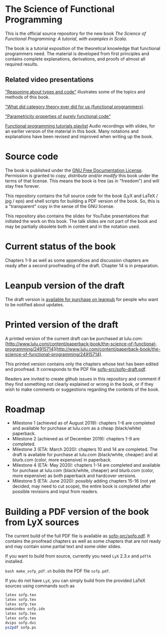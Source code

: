 # The Science of Functional Programming

This is the official source repository for the new book _The Science of Functional Programming: A tutorial, with examples in Scala_.

The book is a tutorial exposition of the theoretical knowledge that functional programmers need. The material is developed from first principles and contains complete explanations, derivations, and proofs of almost all required results.

## Related video presentations

["Reasoning about types and code"](https://www.youtube.com/watch?v=tgr_dV7_53s) illustrates some of the topics and methods of this book.

["What did category theory ever did for us (functional programmers)](https://www.youtube.com/watch?v=Zau8CxsfxOo).

["Parametricity properties of purely functional code"](https://youtu.be/vTWLtBTEmAY)

[Functional programming tutorials playlist](https://www.youtube.com/playlist?list=PLcoadSpY7rHXJWbUkjQ3P9MXBbXxLP8kV)
Audio recordings with slides, for an earlier version of the material in this book.
Many notations and explanations have been revised and improved when writing up the book.

# Source code

The book is published under the [GNU Free Documentation License](https://www.gnu.org/licenses/old-licenses/fdl-1.2.en.html).
Permission is granted to _copy, distribute and/or modify_ this book under the terms of that license.
This means the book is free (as in "freedom") and will stay free forever.

This repository contains the full source code for the book (LyX and LaTeX / jpg / eps) and shell scripts for building a PDF version of the book.
So, this is a "transparent" copy in the sense of the GNU license.

This repository also contains the slides for YouTube presentations that initiated the work on this book. The talk slides are not part of the book and may be partially obsolete both in content and in the notation used.

# Current status of the book

Chapters 1-9 as well as some appendices and discussion chapters are ready after a second proofreading of the draft. Chapter 14 is in preparation.

# Leanpub version of the draft

The draft version is [available for purchase on leanpub](https://leanpub.com/sofp) for people who want to be notified about updates.

# Printed version of the draft

A printed version of the current draft can be purchased at lulu.com: [http://www.lulu.com/content/paperback-book/the-science-of-functional-programming/24915714](http://www.lulu.com/content/paperback-book/the-science-of-functional-programming/24915714).

This printed version contains only the chapters whose text has been edited and proofread. It corresponds to the PDF file [sofp-src/sofp-draft.pdf](sofp-src/sofp-draft.pdf).

Readers are invited to create github issues in this repository and comment if they find something not clearly explained or wrong in the book,
or if they wish to make comments or suggestions regarding the contents of the book.


# Roadmap

- Milestone 1 (achieved as of August 2019): chapters 1-6 are completed and available for purchase at lulu.com as a cheap (black/white) paperback.
- Milestone 2 (achieved as of December 2019): chapters 1-9 are completed.
- Milestone 3 (ETA: March 2020): chapters 10 and 14 are completed. The draft is available for purchase at lulu.com (black/white, cheaper) and at blurb.com (color, more expensive) in paperback.
- Milestone 4 (ETA: May 2020): chapters 1-14 are completed and available for purchase at lulu.com (black/white, cheaper) and blurb.com (color, more expensive) as both paperback and hardcover versions.
- Milestone 5 (ETA: June 2020): possibly adding chapters 15-16 (not yet decided, may need to cut scope), the entire book is completed after possible revisions and input from readers.

# Building a PDF version of the book from LyX sources

The current build of the full PDF file is available as [sofp-src/sofp.pdf](sofp-src/sofp.pdf).
It contains the proofread chapters as well as some chapters that are not ready and may contain some partial text and some older slides.

If you want to build from source, currently you need `LyX` 2.3.x and `pdftk` installed. 

`bash make_sofp_pdf.sh` builds the PDF file `sofp.pdf`.

If you do not have `LyX`, you can simply build from the provided LaTeX sources using commands such as

```bash
latex sofp.tex
latex sofp.tex
latex sofp.tex
makeindex sofp.idx
latex sofp.tex
latex sofp.tex
dvips sofp.dvi
ps2pdf sofp.ps
```
